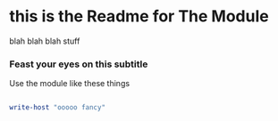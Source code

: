 # this is the Readme for The Module
blah blah blah stuff
### Feast your eyes on this subtitle
Use the module like these things

```powershell

write-host "ooooo fancy"

```
